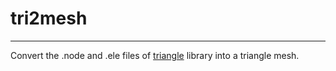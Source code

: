 # tri2mesh #
-----------------------------

Convert the .node and .ele files of [triangle](http://www.cs.cmu.edu/~quake/triangle.html) library into a triangle mesh.

